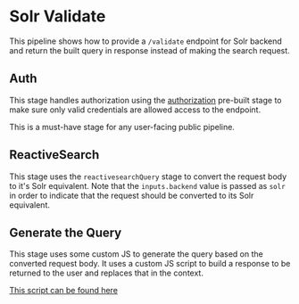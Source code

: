 # Solr Validate

This pipeline shows how to provide a `/validate` endpoint for Solr backend and return the built query in response instead of making the search request.

## Auth

This stage handles authorization using the [authorization](https://docs.appbase.io/docs/pipelines/how-to/handle-authorization-effectively/) pre-built stage to make sure only valid credentials are allowed access to the endpoint.

This is a must-have stage for any user-facing public pipeline.

## ReactiveSearch

This stage uses the `reactivesearchQuery` stage to convert the request body to it's Solr equivalent. Note that the `inputs.backend` value is passed as `solr` in order to indicate that the request should be converted to its Solr equivalent.

## Generate the Query

This stage uses some custom JS to generate the query based on the converted request body. It uses a custom JS script to build a response to be returned to the user and replaces that in the context.

[This script can be found here](./generateQuery.js)